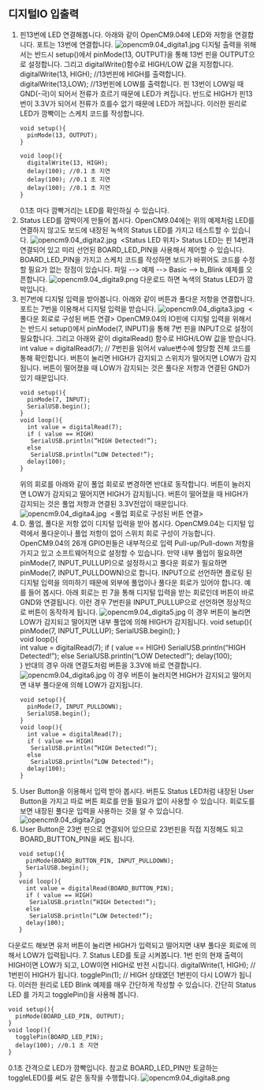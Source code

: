 ## 디지털IO 입출력

1. 핀13번에 LED 연결해봅니다.
   아래와 같이 OpenCM9.04에 LED와 저항을 연결합니다. 포트는 13번에 연결합니다.
   ![opencm9.04_digita1.jpg](/assets/images/sw/opencm/opencm9.04_digita1.jpg)
   디지털 출력을 위해서는 반드시 setup()에서 pinMode(13, OUTPUT)을 통해 13번 핀을 OUTPUT으로 설정합니다.
   그리고 digitalWrite()함수로 HIGH/LOW  값을 지정합니다.
   digitalWrite(13, HIGH); //13번핀에 HIGH를 출력합니다.
   digitalWrite(13,LOW); //13번핀에 LOW를 출력합니다.
   핀 13번이 LOW일 때 GND(-극)이 되어서 전류가 흐르기 때문에 LED가 켜집니다. 반드로 HIGH가 핀13번이 3.3V가 되어서 전류가 흐를수 없기 때문에 LED가 꺼집니다.
   이러한 원리로 LED가 깜빡이는 스케치 코드를 작성합니다.
   ```
   void setup(){
     pinMode(13, OUTPUT);
   }

   void loop(){
     digitalWrite(13, HIGH);
     delay(100); //0.1 초 지연
     delay(100); //0.1 초 지연
     delay(100); //0.1 초 지연
   }
   ```
   0.1초 마다 깜빡거리는 LED를 확인하실 수 있습니다.
2. Status LED를 깜박이게 만들어 봅시다.
   OpenCM9.04에는 위의 예제처럼 LED를 연결하지 않고도 보드에 내장된 녹색의 Status LED를 가지고 테스트할 수 있습니다.
   ![opencm9.04_digita2.jpg](/assets/images/sw/opencm/opencm9.04_digita2.jpg)
   ​                       <Status LED 위치>
   Status LED는 핀 14번과 연결되어 있고 미리 선언된 BOARD_LED_PIN을 사용해서 제어할 수 있습니다.
   BOARD_LED_PIN을 가지고 스케치 코드를 작성하면 보드가 바뀌어도 코드를 수정할 필요가 없는 장점이 있습니다.
   파일 --> 예제 --> Basic --> b_Blink 예제를 오픈합니다.
   ![opencm9.04_digita9.png](/assets/images/sw/opencm/opencm9.04_digita9.png)
   다운로드 하면 녹색의 Status LED가 깜박입니다.
3. 핀7번에 디지털 입력을 받아봅니다.
   아래와 같이 버튼과 풀다운 저항을 연결합니다. 포트는 7번을 이용해서 디지털 입력을 받습니다.
   ![opencm9.04_digita3.jpg](/assets/images/sw/opencm/opencm9.04_digita3.jpg)
   ​                       <풀다운 회로로 구성된 버튼 연결>
   OpenCM9.04의 IO핀에 디지털 입력을 위해서는 반드시 setup()에서 pinMode(7, INPUT)을 통해 7번 핀을 INPUT으로 설정이 필요합니다.
   그리고 아래와 같이 digitalRead() 함수로 HIGH/LOW 값을 받습니다.
   int value = digitalRead(7); // 7번핀을 읽어서 value변수에 할당함
   전체 코드를 통해 확인합니다. 버튼이 눌리면 HIGH가 감지되고 스위치가 떨어지면 LOW가 감지됩니다.
   버튼이 떨어졌을 때 LOW가 감지되는 것은 풀다운 저항과 연결된 GND가 있기 때문입니다.
   ```
   void setup(){   
     pinMode(7, INPUT);
     SerialUSB.begin();
   }  
   void loop(){  
     int value = digitalRead(7);
     if ( value == HIGH)
      SerialUSB.println(“HIGH Detected!”);
     else
      SerialUSB.println(“LOW Detected!”);
     delay(100);  
   }  
   ```  
   위의 회로를 아래와 같이 풀업 회로로 변경하면 반대로 동작합니다. 버튼이 눌러지면 LOW가 감지되고 떨어지면 HIGH가 감지됩니다.
   버튼이 떨어졌을 때 HIGH가 감지되는 것은 풀업 저항과 연결된 3.3V전압이 때문입니다.
   ![opencm9.04_digita4.jpg](/assets/images/sw/opencm/opencm9.04_digita4.jpg)
   ​                             <풀업 회로로 구성된 버튼 연결>
4. D. 풀업, 풀다운 저항 없이 디지털 입력을 받아 봅시다.
   OpenCM9.04는 디지털 입력에서 풀다운이나 풀업 저항이 없이 스위치 회로 구성이 가능합니다.
   OpenCM9.04의 26개 GPIO핀들은 내부적으로 입력 Pull-up/Pull-down 저항을 가지고 있고 소프트웨어적으로 설정할 수 있습니다.
   만약 내부 풀업이 필요하면 pinMode(7, INPUT_PULLUP)으로 설정하시고 풀다운 회로가 필요하면 pinMode(7, INPUT_PULLDOWN)으로 합니다.
   INPUT으로 선언하면 플로팅 된 디지털 입력을 의미하기 때문에 외부에 풀업이나 풀다운 회로가 있어야 합니다. 예를 들어 봅시다.
   아래 회로는 핀 7을 통해 디지털 입력을 받는 회로인데 버튼이 바로 GND와 연결됩니다. 이런 경우 7번핀을 INPUT_PULLUP으로 선언하면 정상적으로 버튼이 동작하게 됩니다.
   ![opencm9.04_digita5.jpg](/assets/images/sw/opencm/opencm9.04_digita5.jpg)
   이 경우 버튼이 눌리면 LOW가 감지되고 떨어지면 내부 풀업에 의해 HIGH가 감지됩니다.
   void setup(){   
   pinMode(7, INPUT_PULLUP);
   SerialUSB.begin();
   }  
   void loop(){  
   int value = digitalRead(7);
   if ( value == HIGH)
   SerialUSB.println(“HIGH Detected!”);
   else
   SerialUSB.println(“LOW Detected!”);
   delay(100);  
   }
   반대의 경우 아래 연결도처럼 버튼을 3.3V에 바로 연결합니다.
   ![opencm9.04_digita6.jpg](/assets/images/sw/opencm/opencm9.04_digita6.jpg)
   이 경우 버튼이 눌러지면 HIGH가 감지되고 떨어지면 내부 풀다운에 의해 LOW가 감지됩니다.
   ```
   void setup(){   
     pinMode(7, INPUT_PULLDOWN);
     SerialUSB.begin();
   }  
   void loop(){  
     int value = digitalRead(7);
     if ( value == HIGH)
      SerialUSB.println(“HIGH Detected!”);
     else
      SerialUSB.println(“LOW Detected!”);
     delay(100);  
   }
   ```
5.  User Button을 이용해서 입력 받아 봅시다.
   버튼도 Status LED처럼 내장된 User Button을 가지고 따로 버튼 회로를 만들 필요가 없이 사용할 수 있습니다.
   회로도를 보면 내장된 풀다운 입력을 사용하는 것을 알 수 있습니다.
   ![opencm9.04_digita7.jpg](/assets/images/sw/opencm/opencm9.04_digita7.jpg)
6. User Button은 23번 핀으로 연결되어 있으므로 23번핀을 직접 지정해도 되고 BOARD_BUTTON_PIN을 써도 됩니다.
```
   void setup(){   
     pinMode(BOARD_BUTTON_PIN, INPUT_PULLDOWN);
     SerialUSB.begin();
   }  
   void loop(){  
     int value = digitalRead(BOARD_BUTTON_PIN);
     if ( value == HIGH)
      SerialUSB.println(“HIGH Detected!”);
     else
      SerialUSB.println(“LOW Detected!”);
     delay(100);  
   }
   ```
   다운로드 해보면 유저 버튼이 눌리면 HIGH가 입력되고 떨어지면 내부 풀다운 회로에 의해서 LOW가 입력됩니다.
7. Status LED를 토글 시켜봅니다.
   1번 핀의 현재 출력이 HIGH이면 LOW가 되고, LOW이면 HIGH로 반전 시킵니다.
   digitalWrite(1, HIGH); // 1번핀이 HIGH가 됩니다.
   togglePin(1); // HIGH 상태였던 1번핀이 다시 LOW가 됩니다.
   이러한 원리로 LED Blink 예제를 매우 간단하게 작성할 수 있습니다. 간단히 Status LED 를 가지고 togglePin()을 사용해 봅니다.
   ```
   void setup(){   
     pinMode(BOARD_LED_PIN, OUTPUT);
   }  
   void loop(){   
     togglePin(BOARD_LED_PIN);
     delay(100); //0.1 초 지연
   }
   ```
   0.1초 간격으로 LED가 깜빡입니다. 참고로 BOARD_LED_PIN만 토글하는 toggleLED()를 써도 같은 동작을 수행합니다.
   ![opencm9.04_digita8.png](/assets/images/sw/opencm/opencm9.04_digita8.png)

